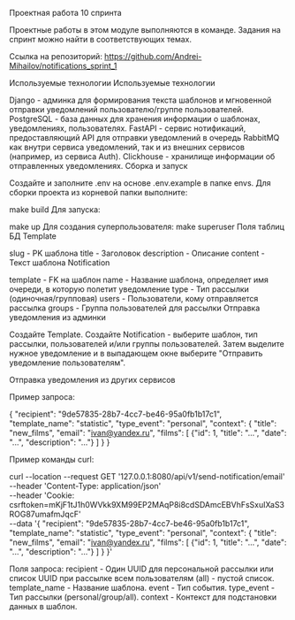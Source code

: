 Проектная работа 10 спринта

Проектные работы в этом модуле выполняются в команде. Задания на спринт можно найти в соответствующих темах.

Ссылка на репозиторий: https://github.com/Andrei-Mihailov/notifications_sprint_1

Используемые технологии
Используемые технологии

Django - админка для формирования текста шаблонов и мгновенной отправки уведомлений пользователю/группе пользователей.
PostgreSQL - база данных для хранения информации о шаблонах, уведомлениях, пользователях.
FastAPI - сервис нотификаций, предоставляющий API для отправки уведомлений в очередь RabbitMQ как внутри сервиса уведомлений, так и из внешних сервисов (например, из сервиса Auth).
Clickhouse - хранилище информации об отправленных уведомлениях.
Сборка и запуск

Создайте и заполните .env на основе .env.example в папке envs.
Для сборки проекта из корневой папки выполните:

make build
Для запуска:

make up
Для создания суперпользователя:
make superuser
Поля таблиц БД
Template

slug - PK шаблона
title - Заголовок
description - Описание
content - Текст шаблона
Notification

template - FK на шаблон
name - Название шаблона, определяет имя очереди, в которую полетит уведомление
type - Тип рассылки (одиночная/групповая)
users - Пользователи, кому отправляется рассылка
groups - Группа пользователей для рассылки
Отправка уведомления из админки

Создайте Template.
Создайте Notification - выберите шаблон, тип рассылки, пользователей и/или группы пользователей.
Затем выделите нужное уведомление и в выпадающем окне выберите "Отправить уведомление пользователям".

Отправка уведомления из других сервисов

Пример запроса:

{
    "recipient": "9de57835-28b7-4cc7-be46-95a0fb1b17c1",
    "template_name": "statistic",
    "type_event": "personal",
    "context": {
        "title": "new_films",
        "email": "ivan@yandex.ru",
        "films": [
            {"id": 1, "title": "...", "date": "...", "description": "..."}
        ]
    }
}

Пример команды curl:

curl --location --request GET '127.0.0.1:8080/api/v1/send-notification/email' \
--header 'Content-Type: application/json' \
--header 'Cookie: csrftoken=mKjF1tJ1h0WVkk9XM99EP2MAqP8i8cdSDAmcEBVhFsSxuIXaS3ROG87umafmJqcF' \
--data '{
    "recipient": "9de57835-28b7-4cc7-be46-95a0fb1b17c1",
    "template_name": "statistic",
    "type_event": "personal",
    "context": {
        "title": "new_films",
        "email": "ivan@yandex.ru",
        "films": [
            {"id": 1, "title": "...", "date": "...", "description": "..."}
        ]
    }
}'

Поля запроса:
recipient - Один UUID для персональной рассылки или список UUID при рассылке всем пользователям (all) - пустой список.
template_name - Название шаблона.
event - Тип события.
type_event - Тип рассылки (personal/group/all).
context - Контекст для подстановки данных в шаблон.
